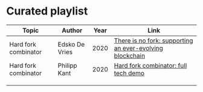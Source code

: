 # Curated playlist

| Topic                | Author         | Year | Link                                                                                                    |
| -------------------- | -------------- | ---- | ------------------------------------------------------------------------------------------------------- |
| Hard fork combinator  | Edsko De Vries | 2020 | [There is no fork: supporting an ever-evolving blockchain](https://www.youtube.com/watch?v=D8OTZULEsaI) |
| Hard fork combinator  | Philipp Kant   | 2020 | [Hard fork combinator: full tech demo](https://youtu.be/lGCB7f095UM)                                    |
|                      |                |      |                                                                                                         |
|                      |                |      |                                                                                                         |
|                      |                |      |                                                                                                         |
